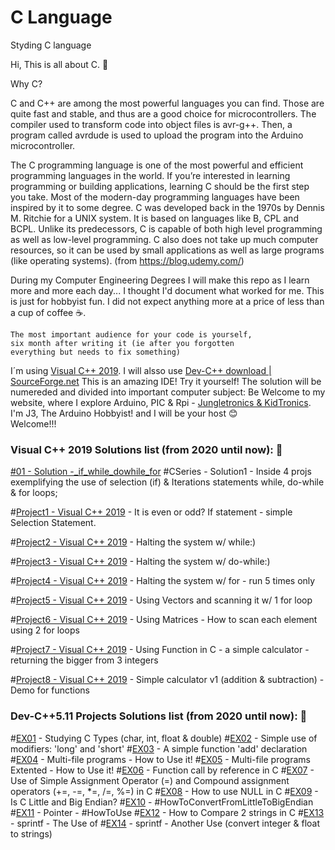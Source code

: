 # C Language
Styding C language

Hi, This is all about C. :raising_hand:

Why C?

C and C++ are among the most powerful languages you can find. Those are quite fast and stable, and thus are a good choice for microcontrollers. The compiler used to transform code into object files is avr-g++. Then, a program called avrdude is used to upload the program into the Arduino microcontroller.

The C programming language is one of the most powerful and efficient programming languages in the world. If you’re interested in learning programming or building applications, learning C should be the first step you take. Most of the modern-day programming languages have been inspired by it to some degree. C was developed back in the 1970s by Dennis M. Ritchie for a UNIX system. It is based on languages like B, CPL and BCPL. Unlike its predecessors, C is capable of both high level programming as well as low-level programming. C also does not take up much computer resources, so it can be used by small applications as well as large programs (like operating systems). (from https://blog.udemy.com/)

During my Computer Engineering Degrees I will make this repo as I learn more and more each day...
I thought I'd document what worked for me.
This is just for hobbyist fun. I did not expect anything more at a price of less than a cup of coffee :coffee:.

```
The most important audience for your code is yourself, 
six month after writing it (ie after you forgotten 
everything but needs to fix something)

```

I´m using [Visual C++ 2019](https://visualstudio.microsoft.com/vs/community/).
I will alsso use [Dev-C++ download | SourceForge.net](https://sourceforge.net/projects/orwelldevcpp/) This is an amazing IDE! Try it yourself!
The solution will be numereded and divided into important computer subject:
Be Welcome to my website, where I explore Arduino, PIC & Rpi - [Jungletronics & KidTronics](https://medium.com/@J.3). 
I'm J3, The Arduino Hobbyist! and I will be your host :blush:    
Welcome!!!

### Visual C++ 2019 Solutions list (from 2020 until now): :moyai:

[#01 - Solution -_if_while_dowhile_for](_01_if_while_dowhile_for/) #CSeries - Solution1 - Inside 4 projs exemplifying the use of selection (if) & Iterations statements while, do-while & for loops; 

#[Project1 - Visual C++ 2019](/source/repos/Project1) -  It is even or odd? If statement - simple Selection Statement.

#[Project2 - Visual C++ 2019](/source/repos/Project2) -  Halting the system w/ while:)

#[Project3 - Visual C++ 2019](/source/repos/Project3) -  Halting the system w/ do-while:)

#[Project4 - Visual C++ 2019](/source/repos/Project4) - Halting the system w/ for - run 5 times only

#[Project5 - Visual C++ 2019](/source/repos/Project5) - Using Vectors and scanning it w/ 1 for loop

#[Project6 - Visual C++ 2019](/source/repos/Project6) - Using Matrices - How to scan each element using 2 for loops

#[Project7 - Visual C++ 2019](/source/repos/Project7) - Using Function in C - a simple calculator - returning the bigger from 3 integers

#[Project8 - Visual C++ 2019](/source/repos/Project8) -   Simple calculator v1 (addition & subtraction) - Demo for functions


### Dev-C++5.11 Projects Solutions list  (from 2020 until now): :paperclip: 
#[EX01](/DEVC/EX01) - Studying C Types (char, int, float & double)
#[EX02](/DEVC/EX02) -  Simple use of modifiers: 'long' and 'short'
#[EX03](/DEVC/EX03) -  A simple function 'add' declaration
#[EX04](/DEVC/EX04) -  Multi-file programs - How to Use it!
#[EX05](/DEVC/EX05) -  Multi-file programs Extented - How to Use it!
#[EX06](/DEVC/EX06) -  Function call by reference in C
#[EX07](/DEVC/EX07) -  Use of Simple Assignment Operator (=) and Compound assignment operators (+=, -=, *=, /=, %=) in C
#[EX08](/DEVC/EX08) -  How to use NULL in C
#[EX09](/DEVC/EX09) -  Is C Little and Big Endian?
#[EX10](/DEVC/EX10) -  #HowToConvertFromLittleToBigEndian
#[EX11](/DEVC/EX11) -  Pointer - #HowToUse
#[EX12](/DEVC/EX12) -  How to Compare 2 strings in C
#[EX13](/DEVC/EX13) -  sprintf - The Use of
#[EX14](/DEVC/EX14) -  sprintf - Another Use (convert integer & float to strings)









